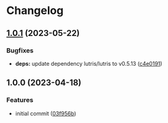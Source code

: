 # Changelog

## [1.0.1](https://github.com/rolehippie/lutris/compare/v1.0.0...v1.0.1) (2023-05-22)


### Bugfixes

* **deps:** update dependency lutris/lutris to v0.5.13 ([c4e0191](https://github.com/rolehippie/lutris/commit/c4e0191a2ca4212f5c3c8314769bcf70f1214321))

## 1.0.0 (2023-04-18)


### Features

* initial commit ([03f956b](https://github.com/rolehippie/lutris/commit/03f956b61f6fae4104af6e99e50086adc686c350))
